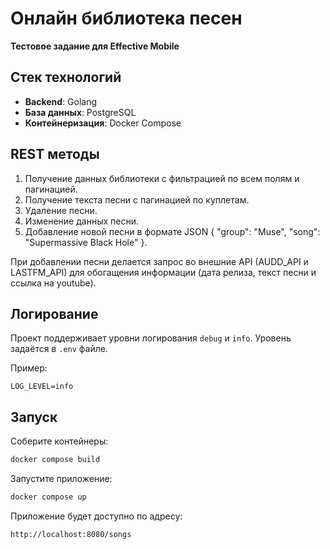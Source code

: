 # Онлайн библиотека песен
**Тестовое задание для Effective Mobile**  
## Стек технологий
- **Backend**: Golang
- **База данных**: PostgreSQL
- **Контейнеризация**: Docker Compose  

## REST методы  
1. Получение данных библиотеки с фильтрацией по всем полям и пагинацией.
2. Получение текста песни с пагинацией по куплетам.
3. Удаление песни.
4. Изменение данных песни.
5. Добавление новой песни в формате JSON
{
 "group": "Muse",
 "song": "Supermassive Black Hole"
}.

При добавлении песни делается запрос во внешние API (AUDD_API и LASTFM_API) для обогащения информации (дата релиза, текст песни и ссылка на youtube).  
## Логирование
Проект поддерживает уровни логирования `debug` и `info`. Уровень задаётся в `.env` файле.

Пример:
```env
LOG_LEVEL=info
```
## Запуск
Соберите контейнеры:
```bash
docker compose build
```
Запустите приложение:
```bash
docker compose up
```
Приложение будет доступно по адресу:
```
http://localhost:8080/songs
```
